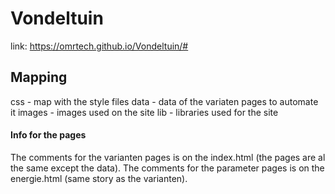 # Vondeltuin

link: https://omrtech.github.io/Vondeltuin/#

## Mapping

css - map with the style files
data - data of the variaten pages to automate it
images - images used on the site
lib - libraries used for the site

#### Info for the pages
The comments for the varianten pages is on the index.html (the pages are al the same except the data). The comments for the parameter pages is on the energie.html (same story as the varianten).
